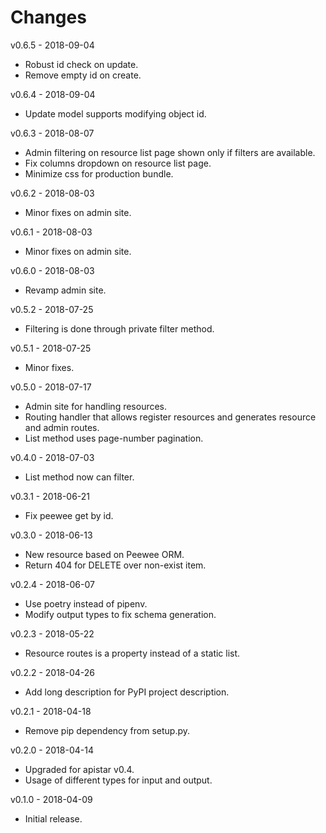 # Changes
v0.6.5 - 2018-09-04
 * Robust id check on update.
 * Remove empty id on create.

v0.6.4 - 2018-09-04
 * Update model supports modifying object id.

v0.6.3 - 2018-08-07
 * Admin filtering on resource list page shown only if filters are available.
 * Fix columns dropdown on resource list page.
 * Minimize css for production bundle.

v0.6.2 - 2018-08-03
 * Minor fixes on admin site.
 
v0.6.1 - 2018-08-03
 * Minor fixes on admin site.

v0.6.0 - 2018-08-03
 * Revamp admin site.

v0.5.2 - 2018-07-25
 * Filtering is done through private filter method.

v0.5.1 - 2018-07-25
 * Minor fixes.

v0.5.0 - 2018-07-17
 * Admin site for handling resources.
 * Routing handler that allows register resources and generates resource and admin routes.
 * List method uses page-number pagination.

v0.4.0 - 2018-07-03
 * List method now can filter.

v0.3.1 - 2018-06-21
 * Fix peewee get by id.

v0.3.0 - 2018-06-13
 * New resource based on Peewee ORM.
 * Return 404 for DELETE over non-exist item.

v0.2.4 - 2018-06-07
 * Use poetry instead of pipenv.
 * Modify output types to fix schema generation.

v0.2.3 - 2018-05-22
 * Resource routes is a property instead of a static list.

v0.2.2 - 2018-04-26
 * Add long description for PyPI project description.

v0.2.1 - 2018-04-18
 * Remove pip dependency from setup.py.

v0.2.0 - 2018-04-14
 * Upgraded for apistar v0.4.
 * Usage of different types for input and output.

v0.1.0 - 2018-04-09
 * Initial release.
